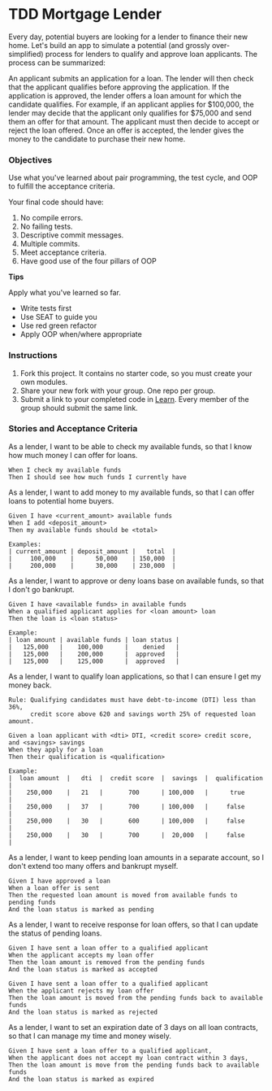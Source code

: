 # TDD Mortgage Lender

Every day, potential buyers are looking for a lender to finance their new home. Let's build an app to simulate a
potential (and grossly over-simplified) process for lenders to qualify and approve loan applicants. The process can be summarized:

An applicant submits an application for a loan. The lender will then check that the applicant qualifies before approving the application. If the application is approved, the lender offers a loan amount for which the candidate qualifies. For example, if an applicant applies for $100,000, the lender may decide that the applicant only qualifies for $75,000 and send them an offer for that amount. The applicant must then decide to accept or reject the loan offered. Once an offer is accepted, the lender gives the money to the candidate to purchase their new home.

### Objectives

Use what you've learned about pair programming, the test cycle, and OOP to fulfill the acceptance criteria. 

Your final code should have:

1. No compile errors.
2. No failing tests. 
3. Descriptive commit messages.
4. Multiple commits.
5. Meet acceptance criteria.
6. Have good use of the four pillars of OOP

**Tips**

Apply what you've learned so far.

- Write tests first
- Use SEAT to guide you
- Use red green refactor
- Apply OOP when/where appropriate

### Instructions

1. Fork this project. It contains no starter code, so you must create your own modules.
2. Share your new fork with your group. One repo per group.
3. Submit a link to your completed code in [Learn](). Every member of the group should submit the same link.

### Stories and Acceptance Criteria

As a lender, I want to be able to check my available funds, so that I know how much money I can offer for loans.

```gherkin
When I check my available funds
Then I should see how much funds I currently have
```

As a lender, I want to add money to my available funds, so that I can offer loans to potential home buyers.

```gherkin
Given I have <current_amount> available funds
When I add <deposit_amount>
Then my available funds should be <total>

Examples:
| current_amount | deposit_amount |   total  |
|     100,000    |      50,000    | 150,000  |
|     200,000    |      30,000    | 230,000  |
```

As a lender, I want to approve or deny loans base on available funds, so that I don't go bankrupt.

```gherkin
Given I have <available funds> in available funds
When a qualified applicant applies for <loan amount> loan
Then the loan is <loan status>

Example:
| loan amount | available funds | loan status |
|   125,000   |    100,000      |    denied   |
|   125,000   |    200,000      |  approved   |
|   125,000   |    125,000      |  approved   |
```

As a lender, I want to qualify loan applications, so that I can ensure I get my money back.

```gherkin
Rule: Qualifying candidates must have debt-to-income (DTI) less than 36%, 
      credit score above 620 and savings worth 25% of requested loan amount.

Given a loan applicant with <dti> DTI, <credit score> credit score, and <savings> savings
When they apply for a loan
Then their qualification is <qualification>

Example:
|  loan amount  |   dti  |  credit score  |  savings  |  qualification |
|    250,000    |   21   |       700      | 100,000   |      true      |
|    250,000    |   37   |       700      | 100,000   |     false      |
|    250,000    |   30   |       600      | 100,000   |     false      |
|    250,000    |   30   |       700      |  20,000   |     false      |
```

As a lender, I want to keep pending loan amounts in a separate account, so I don't extend too many offers and bankrupt myself.

```gherkin
Given I have approved a loan
When a loan offer is sent
Then the requested loan amount is moved from available funds to pending funds
And the loan status is marked as pending
```

As a lender, I want to receive response for loan offers, so that I can update the status of pending loans.

```gherkin
Given I have sent a loan offer to a qualified applicant
When the applicant accepts my loan offer
Then the loan amount is removed from the pending funds
And the loan status is marked as accepted

Given I have sent a loan offer to a qualified applicant
When the applicant rejects my loan offer
Then the loan amount is moved from the pending funds back to available funds
And the loan status is marked as rejected
```

As a lender, I want to set an expiration date of 3 days on all loan contracts, so that I can manage my time and money wisely.

```gherkin
Given I have sent a loan offer to a qualified applicant,
When the applicant does not accept my loan contract within 3 days,
Then the loan amount is move from the pending funds back to available funds
And the loan status is marked as expired
```

